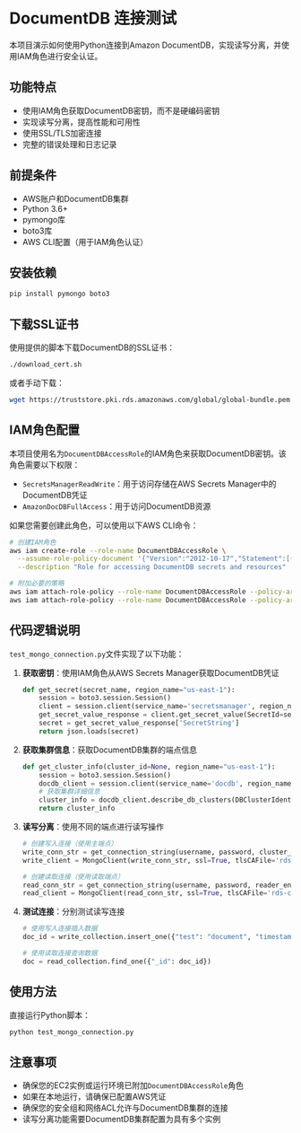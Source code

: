 # DocumentDB 连接测试

本项目演示如何使用Python连接到Amazon DocumentDB，实现读写分离，并使用IAM角色进行安全认证。

## 功能特点

- 使用IAM角色获取DocumentDB密钥，而不是硬编码密钥
- 实现读写分离，提高性能和可用性
- 使用SSL/TLS加密连接
- 完整的错误处理和日志记录

## 前提条件

- AWS账户和DocumentDB集群
- Python 3.6+
- pymongo库
- boto3库
- AWS CLI配置（用于IAM角色认证）

## 安装依赖

```bash
pip install pymongo boto3
```

## 下载SSL证书

使用提供的脚本下载DocumentDB的SSL证书：

```bash
./download_cert.sh
```

或者手动下载：

```bash
wget https://truststore.pki.rds.amazonaws.com/global/global-bundle.pem -O rds-combined-ca-bundle.pem
```

## IAM角色配置

本项目使用名为`DocumentDBAccessRole`的IAM角色来获取DocumentDB密钥。该角色需要以下权限：

- `SecretsManagerReadWrite`：用于访问存储在AWS Secrets Manager中的DocumentDB凭证
- `AmazonDocDBFullAccess`：用于访问DocumentDB资源

如果您需要创建此角色，可以使用以下AWS CLI命令：

```bash
# 创建IAM角色
aws iam create-role --role-name DocumentDBAccessRole \
  --assume-role-policy-document '{"Version":"2012-10-17","Statement":[{"Effect":"Allow","Principal":{"Service":"ec2.amazonaws.com"},"Action":"sts:AssumeRole"}]}' \
  --description "Role for accessing DocumentDB secrets and resources"

# 附加必要的策略
aws iam attach-role-policy --role-name DocumentDBAccessRole --policy-arn arn:aws:iam::aws:policy/SecretsManagerReadWrite
aws iam attach-role-policy --role-name DocumentDBAccessRole --policy-arn arn:aws:iam::aws:policy/AmazonDocDBFullAccess
```

## 代码逻辑说明

`test_mongo_connection.py`文件实现了以下功能：

1. **获取密钥**：使用IAM角色从AWS Secrets Manager获取DocumentDB凭证
   ```python
   def get_secret(secret_name, region_name="us-east-1"):
       session = boto3.session.Session()
       client = session.client(service_name='secretsmanager', region_name=region_name)
       get_secret_value_response = client.get_secret_value(SecretId=secret_name)
       secret = get_secret_value_response['SecretString']
       return json.loads(secret)
   ```

2. **获取集群信息**：获取DocumentDB集群的端点信息
   ```python
   def get_cluster_info(cluster_id=None, region_name="us-east-1"):
       session = boto3.session.Session()
       docdb_client = session.client(service_name='docdb', region_name=region_name)
       # 获取集群详细信息
       cluster_info = docdb_client.describe_db_clusters(DBClusterIdentifier=cluster_id)['DBClusters'][0]
       return cluster_info
   ```

3. **读写分离**：使用不同的端点进行读写操作
   ```python
   # 创建写入连接（使用主端点）
   write_conn_str = get_connection_string(username, password, cluster_endpoint)
   write_client = MongoClient(write_conn_str, ssl=True, tlsCAFile='rds-combined-ca-bundle.pem')
   
   # 创建读取连接（使用读取端点）
   read_conn_str = get_connection_string(username, password, reader_endpoint)
   read_client = MongoClient(read_conn_str, ssl=True, tlsCAFile='rds-combined-ca-bundle.pem')
   ```

4. **测试连接**：分别测试读写连接
   ```python
   # 使用写入连接插入数据
   doc_id = write_collection.insert_one({"test": "document", "timestamp": time.time()}).inserted_id
   
   # 使用读取连接查询数据
   doc = read_collection.find_one({"_id": doc_id})
   ```

## 使用方法

直接运行Python脚本：

```bash
python test_mongo_connection.py
```

## 注意事项

- 确保您的EC2实例或运行环境已附加`DocumentDBAccessRole`角色
- 如果在本地运行，请确保已配置AWS凭证
- 确保您的安全组和网络ACL允许与DocumentDB集群的连接
- 读写分离功能需要DocumentDB集群配置为具有多个实例
